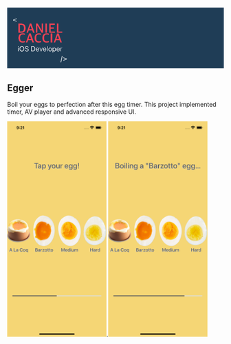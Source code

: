 ![Banner](https://github.com/danielcaccia/Commons/blob/master/banner.png?raw=true)

## Egger

Boil your eggs to perfection after this egg timer. This project implemented timer, AV player and advanced responsive UI.<br/>

<img height="500" alt="Screenshot 1" src="https://github.com/danielcaccia/Commons/blob/master/Egger/screenshot1.png?raw=true">.<img height="500" alt="Screenshot 2" src="https://github.com/danielcaccia/Commons/blob/master/Egger/screenshot2.png?raw=true">
